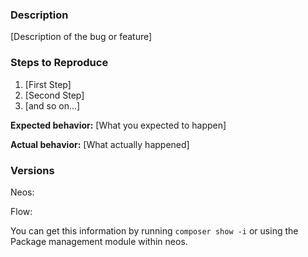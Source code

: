 <!--
If you are reporting a new issue, make sure that we do not have any duplicates
already open. You can ensure this by searching the issue list for this
repository. If there is a duplicate, please close your issue and add a comment
to the existing issue instead.
-->

### Description
[Description of the bug or feature]

### Steps to Reproduce

1. [First Step]
2. [Second Step]
3. [and so on...]

**Expected behavior:** 
[What you expected to happen]

**Actual behavior:** 
[What actually happened]


### Versions
Neos: 

Flow: 

You can get this information by running `composer show -i` or using the Package management module within neos.